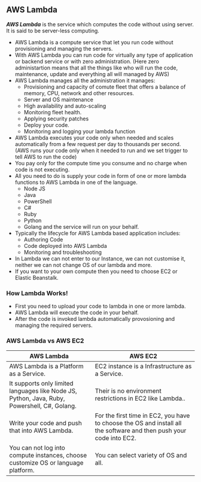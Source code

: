 ## AWS Lambda ##
***AWS Lambda*** is the service which computes the code without using server. It is said to be server-less computing.
- AWS Lambda is a compute service that let you run code without provisioning and managing the servers.
- With AWS Lambda you can run code for virtually any type of application or backend service or with zero administration.
(Here zero administartion means that all the things like who will run the code, maintenance, update and everything all will managed by AWS)
- AWS Lambda manages all the administration it manages: 
  - Provisioning and capacity of comute fleet that offers a balance of memory, CPU, network and other resources.
  - Server and OS maintenance
  - High availability and auto-scaling
  - Monitoring fleet health.
  - Applying security patches
  - Deploy your code.
  - Monitoring and logging your lambda function
- AWS Lambda executes your code only when needed and scales automatically from a few request per day to thousands per second.
(AWS runs your code only when it needed to run and we set trigger to tell AWS to run the code)
- You pay only for the compute time you consume and no charge when code is not executing.
- All you need to do is supply your code in form of one or more lambda functions to AWS Lambda in one of the language.
  - Node JS
  - Java
  - PowerShell
  - C#
  - Ruby
  - Python
  - Golang
  and the service will run on your behalf.
- Typically the lifecycle for AWS Lambda based application includes:
  - Authoring Code
  - Code deployed into AWS Lambda
  - Monitoring and troubleshooting
- In Lambda we can not enter to our Instance, we can not customise it, neither we can not change OS of our lambda and more.
- If you want to your own compute then you need to choose EC2 or Elastic Beanstalk.

### How Lambda Works! ###
- First you need to upload your code to lambda in one or more lambda.
- AWS Lambda will execute the code in your behalf.
- After the code is invoked lambda automatically provosioning and managing the required servers.

### AWS Lambda vs AWS EC2 ###

AWS Lambda | AWS EC2
---------- | -------
AWS Lambda is a Platform as a Service. | EC2 instance is a Infrastructure as a Service.
It supports only limited languages like Node JS, Python, Java, Ruby, Powershell, C#, Golang. | Their is no environment restrictions in EC2 like Lambda..
Write your code and push that into AWS Lambda. | For the first time in EC2, you have to choose the OS and install all the software and then push your code into EC2.
You can not log into compute instances, choose customize OS or language platform. | You can select variety of OS and all.
